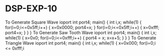 # DSP-EXP-10
To Generate Square Wave
ioport int port4;
main()
{
int i,x;
while(1)
{
for(i=0;i<=0x5ff;i++)
{
x=0x0000;
port4=x;
}
for(i=0;i<=0x5ff;i++)
{
x=0xfff;
port4=x;
}
}
}
To Generate Saw Tooth Wave
ioport int port4;
main()
{
int i,x;
while(1)
{
x=0x0;
for(i=0;i<=0xfff;i++)
{
port4 = x;
x=x+5;
}
}
}
To Generate Triangle Wave
ioport int port4;
main()
{
int i,x;
while(1)
{
x=0x000;
for(i=0;i <= 0xfff;i
